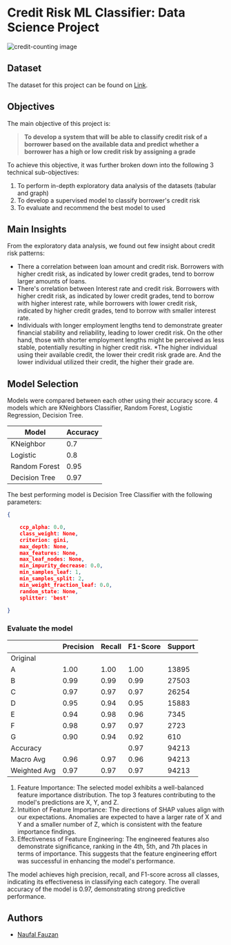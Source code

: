 # Credit Risk ML Classifier: Data Science Project

![credit-counting image](docs/credit-image.png)

## Dataset

The dataset for this project can be found on [Link](https://rakamin-lms.s3.ap-southeast-1.amazonaws.com/vix-assets/idx-partners/loan_data_2007_2014.csv).

## Objectives

The main objective of this project is:

> **To develop a system that will be able to classify credit risk of a borrower based on the available data and predict whether a borrower has a high or low credit risk by assigning a grade**

To achieve this objective, it was further broken down into the following 3 technical sub-objectives:

1. To perform in-depth exploratory data analysis of the datasets (tabular and graph)
2. To develop a supervised model to classify borrower's credit risk
3. To evaluate and recommend the best model to used

## Main Insights

From the exploratory data analysis, we found out few insight about credit risk patterns:

* There a correlation between loan amount and credit risk. Borrowers with higher credit risk, as indicated by lower credit grades, tend to borrow larger amounts of loans.
* There's orrelation between Interest rate and credit risk. Borrowers with higher credit risk, as indicated by lower credit grades, tend to borrow with higher interest rate, while borrowers with lower credit risk, indicated by higher credit grades, tend to borrow with smaller interest rate.
* Individuals with longer employment lengths tend to demonstrate greater financial stability and reliability, leading to lower credit risk. On the other hand, those with shorter employment lengths might be perceived as less stable, potentially resulting in higher credit risk.
*The higher individual using their available credit, the lower their credit risk grade are. And the lower individual utilized their credit, the higher their grade are.


## Model Selection

Models were compared between each other using their accuracy score.
4 models which are KNeighbors Classifier, Random Forest, Logistic Regression, Decision Tree. 

| Model          | Accuracy |
|----------------|----------|
| KNeighbor      | 0.7      |
| Logistic       | 0.8      |
| Random Forest  | 0.95     |
| Decision Tree  | 0.97     |

The best performing model is Decision Tree Classifier with the following parameters:

```json
{

	ccp_alpha: 0.0, 
	class_weight: None, 
	criterion: gini, 
	max_depth: None, 
	max_features: None, 
	max_leaf_nodes: None, 
	min_impurity_decrease: 0.0, 
	min_samples_leaf: 1, 
	min_samples_split: 2, 
	min_weight_fraction_leaf: 0.0, 
	random_state: None, 
	splitter: 'best'
    
}
```


### Evaluate the model


|             | Precision | Recall | F1-Score | Support |
|-------------|-----------|--------|----------|---------|
| Original    |           |        |          |         |
| A           | 1.00      | 1.00   | 1.00     | 13895   |
| B           | 0.99      | 0.99   | 0.99     | 27503   |
| C           | 0.97      | 0.97   | 0.97     | 26254   |
| D           | 0.95      | 0.94   | 0.95     | 15883   |
| E           | 0.94      | 0.98   | 0.96     | 7345    |
| F           | 0.98      | 0.97   | 0.97     | 2723    |
| G           | 0.90      | 0.94   | 0.92     | 610     |
| Accuracy    |           |        | 0.97     | 94213   |
| Macro Avg   | 0.96      | 0.97   | 0.96     | 94213   |
| Weighted Avg| 0.97      | 0.97   | 0.97     | 94213   |

 

1. Feature Importance: The selected model exhibits a well-balanced feature importance distribution. The top 3 features contributing to the model's predictions are X, Y, and Z.
2. Intuition of Feature Importance: The directions of SHAP values align with our expectations. Anomalies are expected to have a larger rate of X and Y and a smaller number of Z, which is consistent with the feature importance findings.
3. Effectiveness of Feature Engineering: The engineered features also demonstrate significance, ranking in the 4th, 5th, and 7th places in terms of importance. This suggests that the feature engineering effort was successful in enhancing the model's performance.

The model achieves high precision, recall, and F1-score across all classes, indicating its effectiveness in classifying each category. The overall accuracy of the model is 0.97, demonstrating strong predictive performance.

## Authors

* [Naufal Fauzan](https://github.com/andnaufal)
